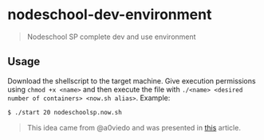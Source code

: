 # nodeschool-dev-environment

> Nodeschool SP complete dev and use environment

## Usage

Download the shellscript to the target machine. Give execution permissions using `chmod +x <name>` and then execute the file with `./<name> <desired number of containers> <now.sh alias>`. Example:

```bash
$ ./start 20 nodeschoolsp.now.sh
```

> This idea came from @a0viedo and was presented in [this](https://dev.to/a0viedo/how-to-bootstrap-your-nodeschool-event-3cin) article.
